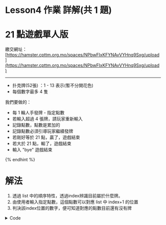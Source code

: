 #  Lesson4 作業 詳解(共 1 題)

# 21 點遊戲單人版
繳交網址：[https://hamster.cpttm.org.mo/spaces/NPbwFIxKFYNAvVYHnq9Sxg/upload](https://hamster.cpttm.org.mo/spaces/NPbwFIxKFYNAvVYHnq9Sxg/upload)

---
- 扑克牌(52張) ：1 - 13 表示(暫不分開花色)
- 每個數字最多 4 隻

我們要做的：
- 每 1  輪人手發牌 - 指定點數
- 若輸入超過 4 張牌，請玩家重新輸入
- 記錄點數，點數是累加的
- 記錄點數必須引導玩家繼續發牌
- 若剛好等於 21 點，贏了，遊戲結束
- 若大於 21 點，輸了，遊戲結束
- 輸入 "bye" 遊戲結束

{% endhint %}

# 解法
1. 透過 list 中的順序特性，透過index辨識目前屬於什麼牌。
2. 由使用者輸入指定點數，這個點數可以對應 list 中 index+1 的位置
3. 判決該index位置的數字，便可知道對應的點數目前還有沒有牌

<details>
<summary>Code</summary>
```python
# 1.  定義變數 #
# 1.1 以list生成牌組，其中包含1-13點數的牌，每種牌4張
# 1.2 定義一個空的list用來記錄玩家的手牌
# 1.3 定義一個變數用來記錄玩家的總點數

# 2. 迴圈開始遊戲 #
# 2.1 使用者輸入1-13的數字來取牌
# 2.2 若輸入"bye"，則結束遊戲
# 2.3 檢查輸入是否在1-13之間，若不在則提示錯誤並重新輸入
# 2.4 若輸入正確，則檢查牌組中是否還有該點數的牌(index+1)，若沒有則提示並重新輸入
# 2.5 若有，則從牌組中扣除一張該點數的牌，並將該點數加入玩家的手牌和總點數
# 2.6 將該點數加入記錄玩家的手牌、以及累加總點數

# 3. 判斷遊戲結束條件 #
# 3.1 若總點數等於21，則顯示贏得遊戲的訊息並結束遊戲
# 3.2 若總點數大於21，則顯示爆炸的訊息並結束遊戲
# 3.3 若總點數小於21，則繼續遊戲


# 1. 定義變數
# 1.1 以list生成牌組，其中包含1-13點數的牌，每種牌4張
card_list = [4, 4, 4, 4, 4, 4, 4, 4, 4, 4, 4, 4, 4, 4]
# 1.2 定義一個空的list用來記錄玩家的手牌
user_input_list = []
# 1.3 定義一個變數用來記錄玩家的總點數
sum = 0

# 2. 迴圈開始遊戲 
while(True):
    print(f"目前已取牌{card_list}") # 顯示目前牌組
    print("##############################################")
    
    # 2.1 使用者輸入1-13的數字來取牌
    temp = input("請輸入1-13：") # 使用者輸入1-13的數字來取牌，或輸入bye結束遊戲
    
    # 2.2 若輸入"bye"，則結束遊戲
    if(temp == "bye"): # 若輸入bye，則結束遊戲     
        print(f"遊戲結束! 目前手牌：{user_input}，點數為：{sum}")
        break
    
    user_input = int(temp) # 若不是輸入bye，將輸入轉換為整數

    # 2.3 檢查輸入是否在1-13之間，若不在則提示錯誤並重新輸入
    if(user_input < 1 or user_input > 13):
        print("輸入錯誤! 請重新輸入")
        continue
    
    # 2.4 若輸入正確，則檢查牌組中是否還有該點數的牌(index-1)
    if(card_list[user_input-1] == 0):
        print(f"已經沒有 {user_input} 了，再重新選擇！")
        continue # 若沒有則提示並重新輸入
    
    else:
        # 2.5 若有，則從牌組中扣除一張該點數的牌
        card_list[user_input-1] = card_list[user_input-1] - 1

    # 2.6 將該點數加入記錄玩家的手牌、以及累加總點數
    user_input_list.append(user_input)
    sum = sum + user_input
    print(f"目前已輸入{user_input_list}, 目前的點數：{sum}")
    

    # 3. 判斷遊戲結束條件
    # 3.1 若總點數等於21，則顯示贏得遊戲的訊息並結束遊戲
    if(sum == 21):
        print("恭喜你贏得遊戲!")
        break

    # 3.2 若總點數大於21，則顯示爆炸的訊息並結束遊戲
    elif(sum > 21):
        print("爆炸了，")
        break
```
</details>
